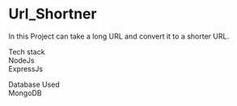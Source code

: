 # Url_Shortner
In this Project can take a long URL and convert it to a shorter URL. 

<p>Tech stack<br>
NodeJs<br>
ExpressJs<br></p>

<p>Database Used<br>
MongoDB<br></p>
